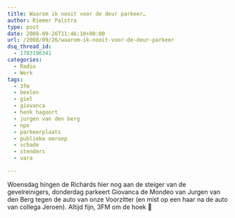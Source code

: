 ```yaml
---
title: Waarom ik nooit voor de deur parkeer…
author: Riemer Palstra
type: post
date: 2008-09-26T11:46:10+00:00
url: /2008/09/26/waarom-ik-nooit-voor-de-deur-parkeer
dsq_thread_id:
  - 1703196341
categories:
  - Radio
  - Werk
tags:
  - 3fm
  - beelen
  - giel
  - giovanca
  - henk hagoort
  - jurgen van den berg
  - npo
  - parkeerplaats
  - publieke omroep
  - schade
  - stenders
  - vara

---
```

Woensdag hingen de Richards hier nog aan de steiger van de gevelreinigers, donderdag parkeert Giovanca de Mondeo van Jurgen van den Berg tegen de auto van onze Voorzitter (en mist op een haar na de auto van collega Jeroen). Altijd fijn, 3FM om de hoek 🙂